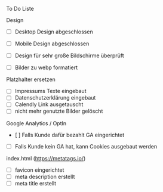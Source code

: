 To Do Liste

Design
- [ ] Desktop Design abgeschlossen
- [ ] Mobile Design abgeschlossen
- [ ] Design für sehr große Bildschirme überprüft
- [ ] Bilder zu webp formatiert


Platzhalter ersetzen 
- [ ] Impressums Texte eingebaut
- [ ] Datenschutzerklärung eingebaut
- [ ] Calendly Link ausgetauscht
- [ ] nicht mehr genutzte Bilder gelöscht

Google Analytics / OptIn
- [ ] Falls Kunde dafür bezahlt GA eingerichtet
- [ ] Falls Kunde kein GA hat, kann Cookies ausgebaut werden

index.html (https://metatags.io/)
- [ ] favicon eingerichtet
- [ ] meta description erstellt
- [ ] meta title erstellt
